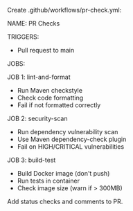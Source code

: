 Create .github/workflows/pr-check.yml:

NAME: PR Checks

TRIGGERS:
- Pull request to main

JOBS:

JOB 1: lint-and-format
- Run Maven checkstyle
- Check code formatting
- Fail if not formatted correctly

JOB 2: security-scan
- Run dependency vulnerability scan
- Use Maven dependency-check plugin
- Fail on HIGH/CRITICAL vulnerabilities

JOB 3: build-test
- Build Docker image (don't push)
- Run tests in container
- Check image size (warn if > 300MB)

Add status checks and comments to PR.